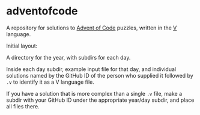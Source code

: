 # adventofcode

A repository for solutions to [Advent of Code](https://adventofcode.com/about) puzzles,
written in the [V](https://vlang.io/) language.

Initial layout:

A directory for the year, with subdirs for each day.

Inside each day subdir, example input file for that day, and individual solutions named
by the GitHub ID of the person who supplied it followed by `.v` to identify it as a V
language file.

If you have a solution that is more complex than a single `.v` file, make a subdir with
your GitHub ID under the appropriate year/day subdir, and place all files there.
